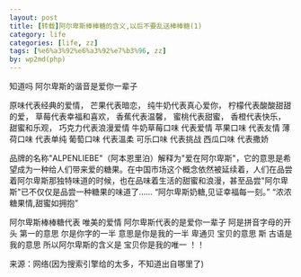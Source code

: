 ```yaml
---
layout: post
title: [转载]阿尔卑斯棒棒糖的含义,以后不要乱送棒棒糖(1)
category: life
categories: [life, zz]
tags: [%e6%a3%92%e6%a3%92%e7%b3%96, zz]
by: wp2md(php)
---
```


知道吗 阿尔卑斯的谐音是爱你一辈子

原味代表经典的爱情，
芒果代表暗恋，
纯牛奶代表真心爱你，
柠檬代表酸酸甜甜的爱，
草莓代表幸福和喜欢，
香蕉代表温馨，
蜜桃代表甜蜜，
香橙代表快乐，甜蜜和乐观，
巧克力代表浪漫爱情
牛奶草莓口味 代表爱情
苹果口味 代表友情
薄荷口味 代表单纯
葡萄口味 代表溫柔
可乐口味 代表挑战
西瓜口味 代表撒娇<!--more-->

品牌的名称"ALPENLIEBE"（阿本恩里泊）解释为"爱在阿尔卑斯"，它的意思是希望成为一种给人们带来爱的糖果。在中国市场这个概念依然被延续着，人们在品尝着阿尔卑斯那独特味道的时候，也在品味着生活的甜蜜和浪漫，甚至品尝"阿尔卑斯"已不仅仅是品尝一种糖果的味道了……
“阿尔卑斯奶糖,见证幸福每一刻。”
“浓浓糖果情,甜蜜如拥抱”

阿尔卑斯棒棒糖代表 唯美的爱情
阿尔卑斯代表的是爱你一辈子
阿是拼音字母的开头 第一的意思
尔是你字的一半 意思是你是我的一半
卑通贝 宝贝的意思
斯 古语是我的意思
所以阿尔卑斯的含义是 宝贝你是我的唯一 ！！

来源：网络(因为搜索引擎给的太多，不知道出自哪里了)
